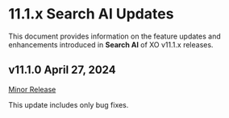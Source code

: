 # 11.1.x Search AI Updates

This document provides information on the feature updates and enhancements introduced in **Search AI** of XO v11.1.x releases.

## v11.1.0 April 27, 2024

<u>Minor Release</u>

This update includes only bug fixes. 
